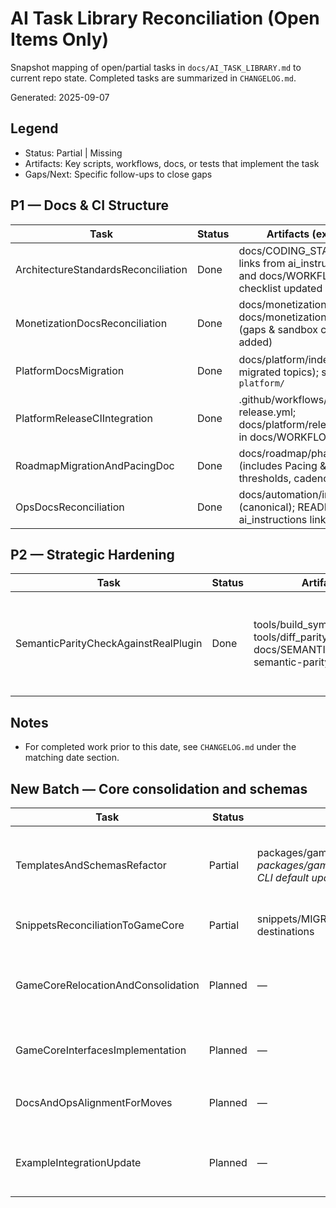 # AI Task Library Reconciliation (Open Items Only)

Snapshot mapping of open/partial tasks in `docs/AI_TASK_LIBRARY.md` to current repo state. Completed tasks are summarized in `CHANGELOG.md`.

Generated: 2025-09-07

## Legend

-    Status: Partial | Missing
-    Artifacts: Key scripts, workflows, docs, or tests that implement the task
-    Gaps/Next: Specific follow-ups to close gaps

## P1 — Docs & CI Structure

| Task                                | Status | Artifacts (expected)                                                                             | Gaps / Next                                                    |
| ----------------------------------- | ------ | ------------------------------------------------------------------------------------------------ | -------------------------------------------------------------- |
| ArchitectureStandardsReconciliation | Done   | docs/CODING_STANDARDS.md; links from ai_instructions.md and docs/WORKFLOWS.md; checklist updated | Evaluation checklist referenced in `docs/AI_TASK_CHECKLIST.md` |
| MonetizationDocsReconciliation      | Done   | docs/monetization/overview.md; docs/monetization/testing.md (gaps & sandbox checklist added)     | Monitor if additional adapter-specific docs are needed         |
| PlatformDocsMigration               | Done   | docs/platform/index.md (+ migrated topics); stubs under `platform/`                              | Verify cross-links in README/ai_instructions (minor follow-up) |
| PlatformReleaseCIIntegration        | Done   | .github/workflows/platform-release.yml; docs/platform/release.md; entry in docs/WORKFLOWS.md     | Future: refine tracks, signing, lanes                          |
| RoadmapMigrationAndPacingDoc        | Done   | docs/roadmap/phase-1.md (includes Pacing & Metrics, thresholds, cadence)                         | Cross-links will evolve as workflows grow (no action needed)   |
| OpsDocsReconciliation               | Done   | docs/automation/index.md (canonical); README and ai_instructions link to Ops doc                 | Optional: remove legacy stubs after one release cycle          |

## P2 — Strategic Hardening

| Task                                 | Status | Artifacts                                                                                                 | Gaps / Next                                                                 |
| ------------------------------------ | ------ | --------------------------------------------------------------------------------------------------------- | --------------------------------------------------------------------------- |
| SemanticParityCheckAgainstRealPlugin | Done   | tools/build_symbol_map.dart; tools/diff_parity_vs_real.dart; docs/SEMANTIC_PARITY.md; semantic-parity.yml | Matrix across specs; PR label/manual trigger; PR summary comment; artifacts |

## Notes

-    For completed work prior to this date, see `CHANGELOG.md` under the matching date section.

## New Batch — Core consolidation and schemas

| Task                               | Status  | Artifacts (current)                                                                                                       | Gaps / Next                                                                                             |
| ---------------------------------- | ------- | ------------------------------------------------------------------------------------------------------------------------- | ------------------------------------------------------------------------------------------------------- |
| TemplatesAndSchemasRefactor        | Partial | packages/game_core/assets/schemas/_.schema.json; packages/game_core/lib/schemas/validator.dart; CLI default updated; docs/templates/_ moved | Added schema-validation guide and sample pack fixture; next: monitor adoption, expand samples as needed |
| SnippetsReconciliationToGameCore   | Partial | snippets/MIGRATION.md pre-populated with destinations                                                                     | Execute migrations with tests; update exports and docs                                                  |
| GameCoreRelocationAndConsolidation | Planned | —                                                                                                                         | Move to `packages/game_core/`; update melos, imports, labeler/workflow path filters                     |
| GameCoreInterfacesImplementation   | Planned | —                                                                                                                         | Implement initial contracts + tests; export via `lib/game_core.dart`                                    |
| DocsAndOpsAlignmentForMoves        | Planned | —                                                                                                                         | Update ops/workflow docs and filters to reflect new paths                                               |
| ExampleIntegrationUpdate           | Planned | —                                                                                                                         | Update examples/genre modules to use new APIs and migrated utilities                                    |

